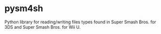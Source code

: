 # pysm4sh
Python library for reading/writing files types found in Super Smash Bros. for 3DS and Super Smash Bros. for Wii U.
